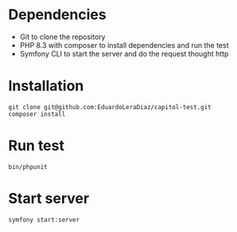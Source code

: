 # Dependencies

 - Git to clone the repository
 - PHP 8.3 with composer to install dependencies and run the test
 - Symfony CLI to start the server and do the request thought http

# Installation

```
git clone git@github.com:EduardoLeraDiaz/capitol-test.git
composer install
```

# Run test

```
bin/phpunit
```

# Start server

```
symfony start:server
```

